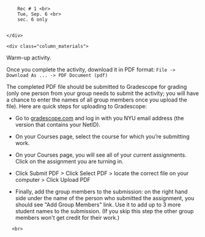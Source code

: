
<div class="lecture2">
    <div class="column_date">
        
        Rec # 1 <br> 
        Tue, Sep. 6 <br>
        sec. 6 only  
        
          
    </div>
    
    <div class="column_materials">
        
Warm-up activity. 


Once you complete the activity, download it in PDF format: 
`File -> Download As ... -> PDF Document (pdf)` 

The completed PDF file should be submitted to Gradescope for grading (only one person from your group needs to submit the activity; you will have a chance to enter the names of all group members once you upload the file). 
Here are quick steps for uploading to Gradescope:
* Go to [gradescope.com](http://gradescope.com) and log in with you NYU email address (the version that contains your NetID).
* On your Courses page, select the course for which you’re submitting work.
* On your Courses page, you will see all of your current assignments. Click on the assignment you are turning in.
* Click Submit PDF > Click Select PDF > locate the correct file on your computer > Click Upload PDF
* Finally, add the group members to the submission: on the right hand side under the name of the person who submitted the assignment, you should see "Add Group Members" link. Use it to add up to 3 more student names to the submission. (If you skip this step the other group members won't get credit for their work.)
        
        
    </div>
    
    <div class="column_assign">
        
        <br>
        
        
        
    </div>
    
</div>
